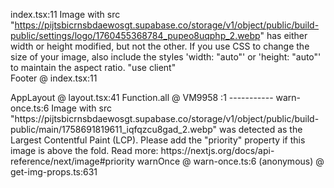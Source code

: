 index.tsx:11 Image with src "https://pijtsbicrnsbdaewosgt.supabase.co/storage/v1/object/public/build-public/settings/logo/1760455368784_pupeo8uqphp_2.webp" has either width or height modified, but not the other. If you use CSS to change the size of your image, also include the styles 'width: "auto"' or 'height: "auto"' to maintain the aspect ratio.
"use client"		
Footer	@	index.tsx:11
<Footer>		
AppLayout	@	layout.tsx:41
<AppLayout>		
Function.all	@	VM9958 <anonymous>:1
-----------
warn-once.ts:6 Image with src "https://pijtsbicrnsbdaewosgt.supabase.co/storage/v1/object/public/build-public/main/1758691819611_iqfqzcu8gad_2.webp" was detected as the Largest Contentful Paint (LCP). Please add the "priority" property if this image is above the fold.
Read more: https://nextjs.org/docs/api-reference/next/image#priority
warnOnce	@	warn-once.ts:6
(anonymous)	@	get-img-props.ts:631